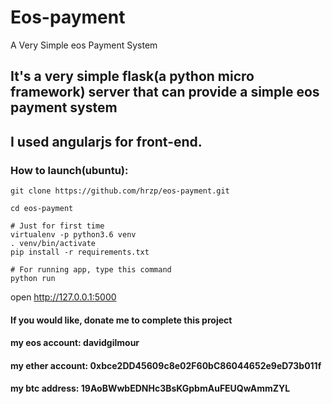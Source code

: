 # Eos-payment
A Very Simple eos Payment System

## It's a very simple flask(a python micro framework) server that can provide a simple eos payment system
## I used angularjs for front-end.

### How to launch(ubuntu):

```shell
git clone https://github.com/hrzp/eos-payment.git

cd eos-payment

# Just for first time
virtualenv -p python3.6 venv
. venv/bin/activate
pip install -r requirements.txt

# For running app, type this command
python run

```
open http://127.0.0.1:5000

#### If you would like, donate me to complete this project

#### my eos account: davidgilmour
#### my ether account: 0xbce2DD45609c8e02F60bC86044652e9eD73b011f
#### my btc address: 19AoBWwbEDNHc3BsKGpbmAuFEUQwAmmZYL
